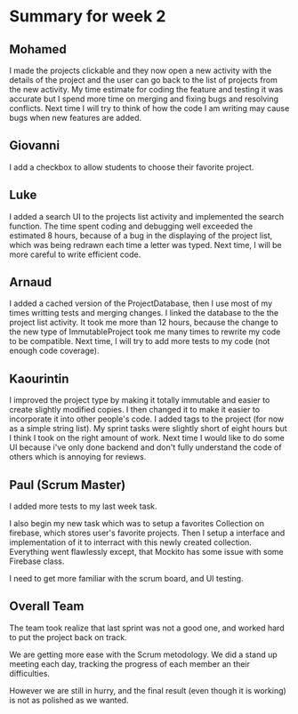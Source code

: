 # Summary for week 2

## Mohamed
I made the projects clickable and they now open a new activity with the details of the project and the user can go back to the list of projects from the new activity.
My time estimate for coding the feature and testing it was accurate but I spend more time on merging and fixing bugs and resolving conflicts.
Next time I will try to think of how the code I am writing may cause bugs when new features are added.

## Giovanni
I add a checkbox to allow students to choose their favorite project.

## Luke
I added a search UI to the projects list activity and implemented the search function.
The time spent coding and debugging well exceeded the estimated 8 hours, because of a bug in the displaying of the project list, which was being redrawn each time a letter was typed.
Next time, I will be more careful to write efficient code.


## Arnaud
I added a cached version of the ProjectDatabase, then I use most of my times writting tests and merging changes.
I linked the database to the the project list activity.
It took me more than 12 hours, because the change to the new type of ImmutableProject took me many times to rewrite my code to be compatible.
Next time, I will try to add more tests to my code (not enough code coverage).

## Kaourintin 
I improved the project type by making it totally immutable and easier to create slightly modified copies. I then changed it to make it easier to incorporate it into other people's code. I added tags to the project (for now as a simple string list). My sprint tasks were slightly short of eight hours but I think I took on the right amount of work. Next time I would like to do some UI because i've only done backend and don't fully understand the code of others which is annoying for reviews.

## Paul (Scrum Master)
I added more tests to my last week task. 

I also begin my new task which was to setup a favorites Collection on firebase, which stores user's favorite projects. Then I setup a interface and implementation of it to interract with this newly created collection. Everything went flawlessly except, that Mockito has some issue with some Firebase class.

I need to get more familiar with the scrum board, and UI testing.

## Overall Team
The team took realize that last sprint was not a good one, and worked hard to put the project back on track.

We are getting more ease with the Scrum metodology. We did a stand up meeting each day, tracking the progress of each member an their difficulties.

However we are still in hurry, and the final result (even though it is working) is not as polished as we wanted.
